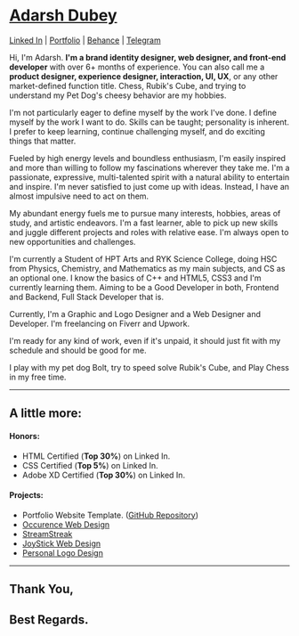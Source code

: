 # [Adarsh Dubey](https://adarshdubey.netlify.app)

[Linked In](https://www.linkedin.com/in/adarsh-dubey-479787212/)   |   [Portfolio](https://adarshdubey.netlify.app)   |   [Behance](https://behance.net/adarshdubey6)   |   [Telegram](https://t.me/inclinedadarsh)

Hi, I'm Adarsh. **I'm a brand identity designer, web designer, and front-end developer** with over 6+ months of experience.
You can also call me a **product designer, experience designer, interaction, UI, UX**, or any other market-defined function title.
Chess, Rubik's Cube, and trying to understand my Pet Dog's cheesy behavior are my hobbies.

I'm not particularly eager to define myself by the work I've done. I define myself by the work I want to do. Skills can be taught; personality is inherent. I prefer to keep learning, continue challenging myself, and do exciting things that matter.

Fueled by high energy levels and boundless enthusiasm, I'm easily inspired and more than willing to follow my fascinations wherever they take me. I'm a passionate, expressive, multi-talented spirit with a natural ability to entertain and inspire. I'm never satisfied to just come up with ideas. Instead, I have an almost impulsive need to act on them.

My abundant energy fuels me to pursue many interests, hobbies, areas of study, and artistic endeavors. I'm a fast learner, able to pick up new skills and juggle different projects and roles with relative ease.
I'm always open to new opportunities and challenges. 



I'm currently a Student of HPT Arts and RYK Science College, doing HSC from Physics, Chemistry, and Mathematics as my main subjects, and CS as an optional one.
I know the basics of C++ and HTML5, CSS3 and I'm currently learning them. 
Aiming to be a Good Developer in both, Frontend and Backend, Full Stack Developer that is.

Currently, I'm a Graphic and Logo Designer and a Web Designer and Developer.
I'm freelancing on Fiverr and Upwork.

I'm ready for any kind of work, even if it's unpaid, it should just fit with my schedule and should be good for me.

I play with my pet dog Bolt, try to speed solve Rubik's Cube, and Play Chess in my free time.
***
## A little more:

#### Honors:

+ HTML Certified (**Top 30%**) on Linked In.
+ CSS Certified (**Top 5%**) on Linked In.
+ Adobe XD Certified (**Top 30%**) on Linked In.


#### Projects:

+ Portfolio Website Template. ([GitHub Repository](https://github.com/inclinedadarsh/Portfolio-Website))
+ [Occurence Web Design](https://www.behance.net/gallery/126210049/Occurence-Website-UI-UX-Design)
+ [StreamStreak](https://www.behance.net/gallery/126483881/Website-and-Web-Based-Application-Design)
+ [JoyStick Web Design](https://www.behance.net/gallery/126056435/Web-Design-for-JoyStick)
+ [Personal Logo Design](https://www.behance.net/gallery/126313549/Logo-Design-for-Myself)
***
## Thank You,
## Best Regards.
